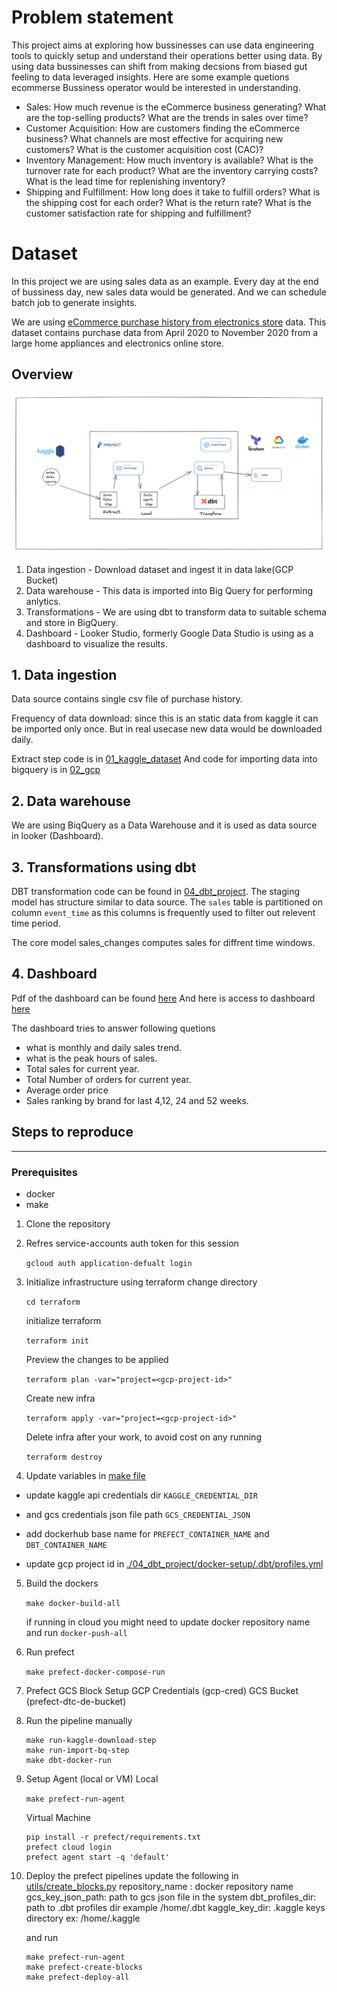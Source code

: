 # Problem statement
This project aims at exploring how bussinesses can use data engineering tools to quickly setup and understand their operations better using data. By using data bussinesses can shift from making decsions from biased gut feeling to data leveraged insights.
Here are some example quetions ecommerse Bussiness operator would be interested in understanding.
- Sales: How much revenue is the eCommerce business generating? What are the top-selling products? What are the trends in sales over time?
- Customer Acquisition: How are customers finding the eCommerce business? What channels are most effective for acquiring new customers? What is the customer acquisition cost (CAC)?
- Inventory Management: How much inventory is available? What is the turnover rate for each product? What are the inventory carrying costs? What is the lead time for replenishing inventory?
- Shipping and Fulfillment: How long does it take to fulfill orders? What is the shipping cost for each order? What is the return rate? What is the customer satisfaction rate for shipping and fulfillment?



# Dataset
In this project we are using sales data as an example. Every day at the end of bussiness day, new sales data would be generated. And we can schedule batch job to generate insights.

We are using [eCommerce purchase history from electronics store](https://www.kaggle.com/datasets/mkechinov/ecommerce-purchase-history-from-electronics-store) data. This dataset contains purchase data from April 2020 to November 2020 from a large home appliances and electronics online store. 

## Overview
![Architecture](./images/architecture.png)

1. Data ingestion - Download dataset and ingest it in data lake(GCP Bucket)
2. Data warehouse - This data is imported into Big Query for performing anlytics.
3. Transformations - We are using dbt to transform data to suitable schema and store in BigQuery.
4. Dashboard - Looker Studio, formerly Google Data Studio is using as a dashboard to visualize the results.

## 1. Data ingestion
Data source contains single csv file of purchase history. 

Frequency of data download:
    since this is an static data from kaggle it can be imported only once. But in real usecase new data would be downloaded daily.

Extract step code is in [01_kaggle_dataset](./01_kaggle_dataset/)
And code for importing data into bigquery is in [02_gcp](./02_gcp/) 

## 2. Data warehouse
We are using BiqQuery as a Data Warehouse and it is used as data source in looker (Dashboard).

## 3. Transformations using dbt
DBT transformation code can be found in [04_dbt_project](./04_dbt_project/). 
The staging model has structure similar to data source. The `sales` table is partitioned on column `event_time` as this columns is frequently used to filter out relevent time period.

The core model sales_changes computes sales for diffrent time windows.


## 4. Dashboard 
Pdf of the dashboard can be found [here](./05_dashboard/DE_Sales_Report.pdf)
And here is access to dashboard [here](https://lookerstudio.google.com/s/nZ_rDTE-aZg)

The dashboard tries to answer following quetions
- what is monthly and daily sales trend.
- what is the peak hours of sales.
- Total sales for current year. 
- Total Number of orders for current year.
- Average order price
- Sales ranking by brand for last 4,12, 24 and 52 weeks.


## Steps to reproduce
___
### Prerequisites
- docker
- make

1. Clone the repository
2. Refres service-accounts auth token for this session

    `gcloud auth application-defualt login`
    

3. Initialize infrastructure using terraform
    change directory

    `cd terraform`

    initialize terraform

    `terraform init`

    Preview the changes to be applied

    `terraform plan -var="project=<gcp-project-id>"`

    Create new infra

    `terraform apply -var="project=<gcp-project-id>"`


    Delete infra after your work, to avoid cost on any running

    `terraform destroy`

4. Update variables in [make file](./Makefile)

- update kaggle api credentials dir  `KAGGLE_CREDENTIAL_DIR`
- and gcs credentials json file path `GCS_CREDENTIAL_JSON`
- add dockerhub base name for `PREFECT_CONTAINER_NAME` and    `DBT_CONTAINER_NAME`

- update gcp project id in [./04_dbt_project/docker-setup/.dbt/profiles.yml](./04_dbt_project/docker-setup/.dbt/profiles.yml)

5. Build the dockers

    `make docker-build-all`

    if running in cloud you might need to update docker repository name and run
    `docker-push-all`


6. Run prefect

    `make prefect-docker-compose-run`

7. Prefect GCS Block Setup
    GCP Credentials (gcp-cred)
    GCS Bucket (prefect-dtc-de-bucket)

8. Run the pipeline manually

    ```
    make run-kaggle-download-step
    make run-import-bq-step
    make dbt-docker-run
    ```

9. Setup Agent (local or VM)
    Local

    `make prefect-run-agent`
    
    Virtual Machine

    ```
    pip install -r prefect/requirements.txt
    prefect cloud login
    prefect agent start -q 'default'
    ```
10. Deploy the prefect pipelines
    update the following in [utils/create_blocks.py](./utils/create_blocks.py)
    repository_name : docker repository name
    gcs_key_json_path: path to gcs json file in the system
    dbt_profiles_dir: path to .dbt profiles dir example /home/.dbt
    kaggle_key_dir: .kaggle keys directory ex: /home/.kaggle


    and run 
    ```
    make prefect-run-agent
    make prefect-create-blocks
    make prefect-deploy-all
    ```


